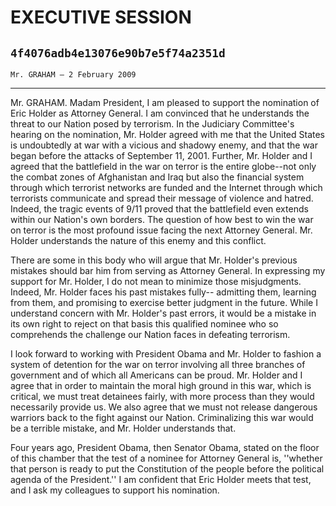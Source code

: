 # EXECUTIVE SESSION
## `4f4076adb4e13076e90b7e5f74a2351d`
`Mr. GRAHAM — 2 February 2009`

---


Mr. GRAHAM. Madam President, I am pleased to support the nomination 
of Eric Holder as Attorney General. I am convinced that he understands 
the threat to our Nation posed by terrorism. In the Judiciary 
Committee's hearing on the nomination, Mr. Holder agreed with me that 
the United States is undoubtedly at war with a vicious and shadowy 
enemy, and that the war began before the attacks of September 11, 2001. 
Further, Mr. Holder and I agreed that the battlefield in the war on 
terror is the entire globe--not only the combat zones of Afghanistan 
and Iraq but also the financial system through which terrorist networks 
are funded and the Internet through which terrorists communicate and 
spread their message of violence and hatred. Indeed, the tragic events 
of 9/11 proved that the battlefield even extends within our Nation's 
own borders. The question of how best to win the war on terror is the 
most profound issue facing the next Attorney General. Mr. Holder 
understands the nature of this enemy and this conflict.

There are some in this body who will argue that Mr. Holder's previous 
mistakes should bar him from serving as Attorney General. In expressing 
my support for Mr. Holder, I do not mean to minimize those 
misjudgments. Indeed, Mr. Holder faces his past mistakes fully--
admitting them, learning from them, and promising to exercise better 
judgment in the future. While I understand concern with Mr. Holder's 
past errors, it would be a mistake in its own right to reject on that 
basis this qualified nominee who so comprehends the challenge our 
Nation faces in defeating terrorism.

I look forward to working with President Obama and Mr. Holder to 
fashion a system of detention for the war on terror involving all three 
branches of government and of which all Americans can be proud. Mr. 
Holder and I agree that in order to maintain the moral high ground in 
this war, which is critical, we must treat detainees fairly, with more 
process than they would necessarily provide us. We also agree that we 
must not release dangerous warriors back to the fight against our 
Nation. Criminalizing this war would be a terrible mistake, and Mr. 
Holder understands that.

Four years ago, President Obama, then Senator Obama, stated on the 
floor of this chamber that the test of a nominee for Attorney General 
is, ''whether that person is ready to put the Constitution of the 
people before the political agenda of the President.'' I am confident 
that Eric Holder meets that test, and I ask my colleagues to support 
his nomination.